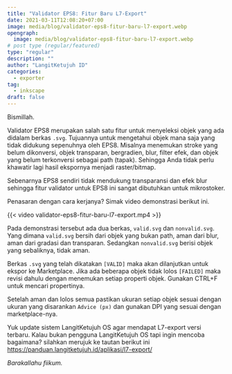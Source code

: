 ```yaml
---
title: "Validator EPS8: Fitur Baru L7-Export"
date: 2021-03-11T12:08:20+07:00
image: media/blog/validator-eps8-fitur-baru-l7-export.webp
opengraph:
  image: media/blog/validator-eps8-fitur-baru-l7-export.webp
# post type (regular/featured)
type: "regular"
description: ""
author: "LangitKetujuh ID"
categories:
  - exporter
tag:
  - inkscape
draft: false
---
```


Bismillah.

Validator EPS8 merupakan salah satu fitur untuk menyeleksi objek yang ada didalam berkas `.svg`. Tujuannya untuk mengetahui objek mana saja yang tidak didukung sepenuhnya oleh EPS8. Misalnya menemukan stroke yang belum dikonversi, objek transparan, bergradien, blur, filter efek, dan objek yang belum terkonversi sebagai path (tapak). Sehingga Anda tidak perlu khawatir lagi hasil ekspornya menjadi raster/bitmap.

Sebenarnya EPS8 sendiri tidak mendukung transparansi dan efek blur sehingga fitur validator untuk EPS8 ini sangat dibutuhkan untuk mikrostoker.

Penasaran dengan cara kerjanya? Simak video demonstrasi berikut ini.

{{< video validator-eps8-fitur-baru-l7-export.mp4 >}}

Pada demonstrasi tersebut ada dua berkas, `valid.svg` dan `nonvalid.svg`. Yang dimana `valid.svg` bersih dari objek yang bukan path, aman dari blur, aman dari gradasi dan transparan. Sedangkan `nonvalid.svg` berisi objek yang sebaliknya, tidak aman.

Berkas `.svg` yang telah dikatakan `[VALID]` maka akan dilanjutkan untuk ekspor ke Marketplace. Jika ada beberapa objek tidak lolos `[FAILED]` maka revisi dahulu dengan menemukan setiap properti objek. Gunakan CTRL+F untuk mencari propertinya.

Setelah aman dan lolos semua pastikan ukuran setiap objek sesuai dengan ukuran yang disarankan `Advice (px)` dan gunakan DPI yang sesuai dengan marketplace-nya.

Yuk update sistem LangitKetujuh OS agar mendapat L7-export versi terbaru. Kalau bukan pengguna LangitKetujuh OS tapi ingin mencoba bagaimana? silahkan merujuk ke tautan berikut ini https://panduan.langitketujuh.id/aplikasi/l7-export/

_Barakallahu fiikum._
